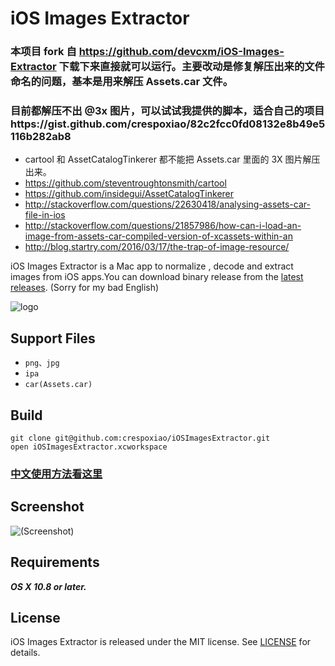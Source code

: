 # iOS Images Extractor

### 本项目 fork 自 https://github.com/devcxm/iOS-Images-Extractor 下载下来直接就可以运行。主要改动是修复解压出来的文件命名的问题，基本是用来解压 Assets.car 文件。

### 目前都解压不出 @3x 图片，可以试试我提供的脚本，适合自己的项目https://gist.github.com/crespoxiao/82c2fcc0fd08132e8b49e5116b282ab8



* cartool 和 AssetCatalogTinkerer 都不能把 Assets.car 里面的 3X 图片解压出来。
* https://github.com/steventroughtonsmith/cartool
* https://github.com/insidegui/AssetCatalogTinkerer
* http://stackoverflow.com/questions/22630418/analysing-assets-car-file-in-ios 
* http://stackoverflow.com/questions/21857986/how-can-i-load-an-image-from-assets-car-compiled-version-of-xcassets-within-an 
* http://blog.startry.com/2016/03/17/the-trap-of-image-resource/




iOS Images Extractor is a Mac app to normalize , decode and extract images from iOS apps.You can download binary release from the [latest releases](https://github.com/devcxm/iOS-Images-Extractor/releases/latest). (Sorry for my bad English)

![logo](https://raw.githubusercontent.com/devcxm/iOS-Images-Extractor/master/iOSImagesExtractor/iOSImagesExtractor/Images.xcassets/AppIcon.appiconset/AppIcon-256.png)

## Support Files
- `png、jpg`
- `ipa`
- `car(Assets.car)`

## Build
```
git clone git@github.com:crespoxiao/iOSImagesExtractor.git
open iOSImagesExtractor.xcworkspace
```
### [中文使用方法看这里](/README_zh-Hans.md)

## Screenshot
![(Screenshot)](https://cloud.githubusercontent.com/assets/8568955/7927878/874f0594-0918-11e5-9fe3-452372f5affd.gif)

## Requirements
_**OS X 10.8 or later.**_

## License

iOS Images Extractor is released under the MIT license. See [LICENSE](/LICENSE) for details.
